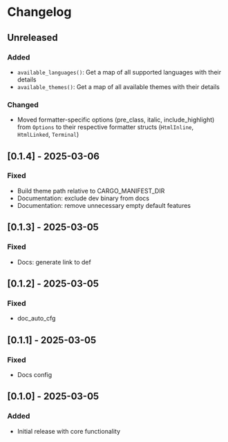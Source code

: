 # Changelog

## Unreleased

### Added
- `available_languages()`: Get a map of all supported languages with their details
- `available_themes()`: Get a map of all available themes with their details

### Changed
- Moved formatter-specific options (pre_class, italic, include_highlight) from `Options` to their respective formatter structs (`HtmlInline`, `HtmlLinked`, `Terminal`)

## [0.1.4] - 2025-03-06

### Fixed
- Build theme path relative to CARGO_MANIFEST_DIR
- Documentation: exclude dev binary from docs
- Documentation: remove unnecessary empty default features

## [0.1.3] - 2025-03-05

### Fixed
- Docs: generate link to def

## [0.1.2] - 2025-03-05

### Fixed
- doc_auto_cfg

## [0.1.1] - 2025-03-05

### Fixed
- Docs config

## [0.1.0] - 2025-03-05

### Added
- Initial release with core functionality
